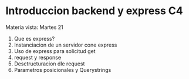 # Introduccion backend y express C4

Materia vista: Martes 21
1) Que es express?
2) Instanciacion de un servidor cone express
3) Uso de express para solicitud get
4) request y response
5) Desctructuracion dle request
6) Parametros posicionales y Querystrings
